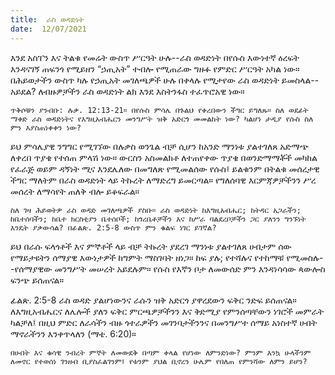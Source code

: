 ```yaml
---
title:  ራስ ወዳድነት
date:  12/07/2021
---
```


እንደ አስፐን እና ትልቁ የመሬት ውስጥ ሥርዓት ሁሉ--ራስ ወዳድነት በየሱስ እውነተኛ ዕረፍት እንዳናገኝ ጠፍንጎ የሚይዘን “ኃጢአት” ተብሎ የሚጠራው ግዙፉ የምድር ሥርዓት አካል ነው። በሕይወታችን ውስጥ ካሉ የኃጢአት መገለጫዎች ሁሉ በቀላሉ የሚታየው ራስ ወዳድነት ይመስላል--አይደል? ለብዙዎቻችን ራስ ወዳድነት ልክ እንደ እስትንፋስ ተፈጥሮአዊ ነው።

`ጥቅሶቹን ያንብቡ: ሉቃ. 12:13-21። በየሱስ ምሳሌ በጉልህ የቀረበውን ችግር ይግለጹ። ስለ ወደፊት ማቀድ ራስ ወዳድነትና የእግዚአብሔርን መንግሥት ዝቅ አድርጎ መመልከት ነው? ካልሆነ ታዲያ የሱስ ስለ ምን እያስጠነቀቀን ነው?`

ይህ ምሳሌያዊ ንግግር የሚገኘው በሉቃስ ወንጌል ብቻ ሲሆን ከአንድ ማንነቱ ያልተገለጸ አድማጭ ለቀረበ ጥያቄ የተሰጠ ምላሽ ነው። ውርስን አስመልክቶ ለተጠየቀው ጥያቄ በወንድማማቾች መካከል የፈራጅ ወይም ዳኝነት ሚና እንደሌለው በመግለጽ የሚመልሰው የሱስ፤ ይልቁንም በትልቁ መሰረታዊ ችግር ማለትም በራስ ወዳድነት ላይ ትኩረት ለማድረግ ይመርጣል። የግለሰባዊ እርምጃዎቻችንን ሥረ መሰረት ለማሳየት ጠለቅ ብሎ ይቆፍራል።

`ስለ ገዛ ሕይወትዎ ራስ ወዳድ መገለጫዎች ያስቡ። ራስ ወዳድነት ከእግዚአብሔር; ከትዳር አጋራችን; ከቤተሰባችን; ከቤተ ክርስቲያን ቤተሰቦች; ከጎረቤቶቻችን እና ከሥራ ባልደረቦቻችን ጋር ያለንን ግንኙነት እንዴት ያቃውሳል? በፊልጵ. 2:5-8 ውስጥ ምን ቁልፍ ነገር ይገኛል?`

ይህ በራሱ ፍላጎቶች እና ምኞቶች ላይ ብቻ ትኩረት ያደረገ ማንነቱ ያልተገለጸ ሀብታም ሰው የማይታዩትን ሰማያዊ እውነታዎች ከግምት ማስገባት ዘነጋ። ከፍ ያሉ; የተሻሉና የተከማቹ የሚመስሉ--የሰማያዊው መንግሥት መሠረት አይደሉም። የሱስ የእኛን ቦታ ለመውሰድ ምን እንዳነሳሳው ጳውሎስ ፍንጭ ይሰጠናል።

ፊልጵ. 2:5-8 ራስ ወዳድ ያልሆነውንና ራሱን ዝቅ አድርጎ ያዋረደውን ፍቅር ንድፍ ይሰጠናል። ለእግዚአብሔርና ለሌሎች ያለን ፍቅር ምርጫዎቻችንን እና ቅድሚያ የምንሰጣቸውን ነገሮች መምራት ካልቻለ፤ በዚህ ምድር ለራሳችን ብዙ ጎተራዎችን መገንባታችንንና በመንግሥተ ሰማይ አነስተኛ ሀብት ማኖራችንን እንቀጥላለን (ማቴ. 6:20)።

`በሀብት እና ቁሳዊ ንብረት ምኞት ለመውደቅ በጣም ቀላል የሆነው ለምንድነው? ምንም እንኳ ሁላችንም ለመኖር የተወሰነ ገንዘብ ቢያስፈልገንም፤ የቱንም ያህል ቢኖረን ሁሌም የበለጠ የምንሻው ለምን ይሆን?`